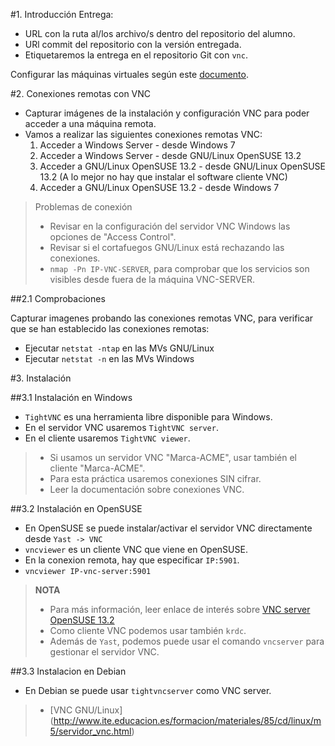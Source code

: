 
#1. Introducción
Entrega:
* URL con la ruta al/los archivo/s dentro del repositorio del alumno.
* URl commit del repositorio con la versión entregada.
* Etiquetaremos la entrega en el repositorio Git con `vnc`.

Configurar las máquinas virtuales según este [documento](../../global/configuracion-aula108.md).

#2. Conexiones remotas con VNC

* Capturar imágenes de la instalación y configuración VNC para poder acceder a una máquina remota.
* Vamos a realizar las siguientes conexiones remotas VNC:
    1. Acceder a Windows Server - desde Windows 7
    1. Acceder a Windows Server - desde GNU/Linux OpenSUSE 13.2
    1. Acceder a GNU/Linux OpenSUSE 13.2 - desde GNU/Linux OpenSUSE 13.2 (A lo mejor no hay que instalar el software cliente VNC)
    1. Acceder a GNU/Linux OpenSUSE 13.2 - desde Windows 7

> Problemas de conexión
>
> * Revisar en la configuración del servidor VNC Windows las opciones de "Access Control".
> * Revisar si el cortafuegos GNU/Linux está rechazando las conexiones.
> * `nmap -Pn IP-VNC-SERVER`, para comprobar que los servicios son visibles
desde fuera de la máquina VNC-SERVER.

##2.1 Comprobaciones

Capturar imagenes probando las conexiones remotas VNC, para verificar
que se han establecido las conexiones remotas:
* Ejecutar `netstat -ntap` en las MVs GNU/Linux
* Ejecutar `netstat -n` en las MVs Windows

#3. Instalación

##3.1 Instalación en Windows

* `TightVNC` es una herramienta libre disponible para Windows.
* En el servidor VNC usaremos `TightVNC server`.
* En el cliente usaremos `TightVNC viewer`.

> * Si usamos un servidor VNC "Marca-ACME", usar también el cliente "Marca-ACME".
> * Para esta práctica usaremos conexiones SIN cifrar.
> * Leer la documentación sobre conexiones VNC.

##3.2 Instalación en OpenSUSE

* En OpenSUSE se puede instalar/activar el servidor VNC directamente desde `Yast -> VNC`
* `vncviewer` es un cliente VNC que viene en OpenSUSE.
* En la conexion remota, hay que especificar `IP:5901`.
* `vncviewer IP-vnc-server:5901`

> **NOTA**
>
> * Para más información, leer enlace de interés sobre [VNC server OpenSUSE 13.2](https://www.howtoforge.com/tutorial/vnc-server-on-opensuse-13.2/)
> * Como cliente VNC podemos usar también `krdc`.
> * Además de `Yast`, podemos puede usar el comando `vncserver` para
gestionar el servidor VNC.

##3.3 Instalacion en Debian

* En Debian se puede usar `tightvncserver` como VNC server.

> * [VNC GNU/Linux] (http://www.ite.educacion.es/formacion/materiales/85/cd/linux/m5/servidor_vnc.html)
